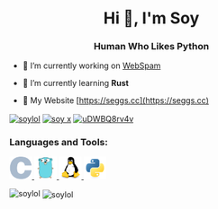 <h1 align="center">Hi 👋, I'm Soy</h1>
<h3 align="center">Human Who Likes Python</h3>

- 🔭 I’m currently working on [WebSpam](https://github.com/Soylol/webspam)

- 🌱 I’m currently learning **Rust**

- 📝 My Website [https://seggs.cc](https://seggs.cc)

<p align="left">
<a href="https://dev.to/soylol" target="blank"><img align="center" src="https://cdn.jsdelivr.net/npm/simple-icons@3.0.1/icons/dev-dot-to.svg" alt="soylol" height="30" width="40" /></a>
<a href="https://www.youtube.com/c/soy x" target="blank"><img align="center" src="https://cdn.jsdelivr.net/npm/simple-icons@3.0.1/icons/youtube.svg" alt="soy x" height="30" width="40" /></a>
<a href="https://discord.gg/uDWBQ8rv4v" target="blank"><img align="center" src="https://cdn.jsdelivr.net/npm/simple-icons@3.0.1/icons/discord.svg" alt="uDWBQ8rv4v" height="30" width="40" /></a>
</p>

<h3 align="left">Languages and Tools:</h3>
<p align="left"> <a href="https://www.cprogramming.com/" target="_blank"> <img src="https://raw.githubusercontent.com/devicons/devicon/master/icons/c/c-original.svg" alt="c" width="40" height="40"/> </a> <a href="https://golang.org" target="_blank"> <img src="https://raw.githubusercontent.com/devicons/devicon/master/icons/go/go-original.svg" alt="go" width="40" height="40"/> </a> <a href="https://www.linux.org/" target="_blank"> <img src="https://raw.githubusercontent.com/devicons/devicon/master/icons/linux/linux-original.svg" alt="linux" width="40" height="40"/> </a> <a href="https://www.python.org" target="_blank"> <img src="https://raw.githubusercontent.com/devicons/devicon/master/icons/python/python-original.svg" alt="python" width="40" height="40"/> </a> </p>

<p><img align="left" src="https://github-readme-stats.vercel.app/api/top-langs?username=soylol&show_icons=true&locale=en&layout=compact" alt="soylol" /></p>

<p>&nbsp;<img align="center" src="https://github-readme-stats.vercel.app/api?username=anuraghazra&show_icons=true&theme=radical" alt="soylol" /></p>
